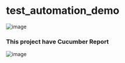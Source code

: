 # test_automation_demo
![image](https://user-images.githubusercontent.com/13474307/160660806-273109c2-4de6-43b9-8c53-18ccca7360b9.png)

### This project have Cucumber Report

![image](https://user-images.githubusercontent.com/13474307/160660415-c96c7b99-442e-44f4-9710-4ba4ad3c593c.png)
